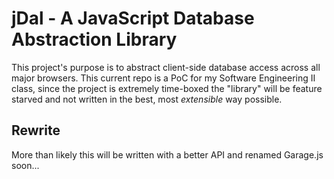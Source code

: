jDal - A JavaScript Database Abstraction Library
=======================
This project's purpose is to abstract client-side database access across all major browsers. 
This current repo is a PoC for my Software Engineering II class, since the project is extremely time-boxed the "library"
will be feature starved and not written in the best, most *extensible* way possible.

Rewrite
-------
More than likely this will be written with a better API and renamed Garage.js soon...